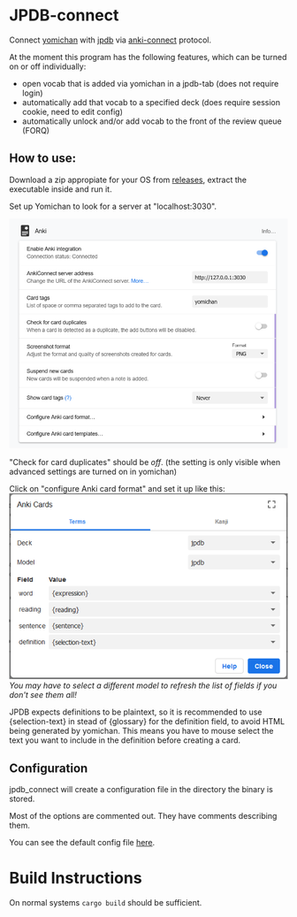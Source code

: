 # JPDB-connect

Connect [yomichan](https://github.com/FooSoft/yomichan) with [jpdb](https://jpdb.io) via [anki-connect](https://foosoft.net/projects/anki-connect/) protocol.

At the moment this program has the following features, which can be turned on or off individually:
- open vocab that is added via yomichan in a jpdb-tab (does not require login)
- automatically add that vocab to a specified deck (does require session cookie, need to edit config)
- automatically unlock and/or add vocab to the front of the review queue (FORQ)

## How to use:

Download a zip appropiate for your OS from [releases](https://github.com/kampffrosch94/jpdb-connect/releases), extract the executable inside and run it.

Set up Yomichan to look for a server at "localhost:3030".

![](doc/yomichansetting1.png)

"Check for card duplicates" should be *off*. (the setting is only visible when advanced settings are turned on in yomichan)

Click on "configure Anki card format" and set it up like this:
![](doc/yomichansetting2.png)
*You may have to select a different model to refresh the list of fields if you don't see them all!*

JPDB expects definitions to be plaintext, so it is recommended to use {selection-text} in stead of {glossary} for the definition field, to avoid HTML being generated by yomichan.
This means you have to mouse select the text you want to include in the definition before creating a card.

## Configuration

jpdb_connect will create a configuration file in the directory the binary is stored.

Most of the options are commented out. They have comments describing them.

You can see the default config file [here](src/default_config.toml).


# Build Instructions

On normal systems `cargo build` should be sufficient.
